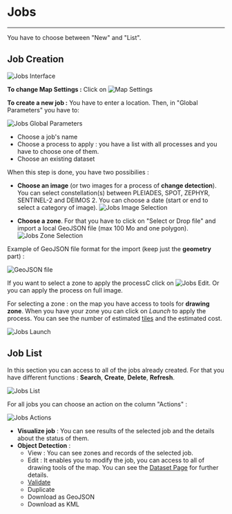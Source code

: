# Jobs

-----------------

You have to choose between "New" and "List".

## Job Creation

![Jobs Interface](/images/web_ui/jobs_new_interface.png)

**To change Map Settings :** Click on ![Map Settings](/images/web_ui/jobs_mapsettings.png)

**To create a new job :** You have to enter a location.
Then, in "Global Parameters" you have to:

![Jobs Global Parameters](/images/web_ui/jobs_new_global_parameters.png)

- Choose a job's name
- Choose a process to apply : you have a list with all processes and you have to choose one of them.
- Choose an existing dataset

When this step is done, you have two possibilies :

- **Choose an image** (or two images for a process of **change detection**). You can select constellation(s) between PLEIADES, SPOT, ZEPHYR, SENTINEL-2 and DEIMOS 2. You can choose a date (start or end to select a category of image). ![Jobs Image Selection](/images/web_ui/jobs_new_image_selection.png)

- **Choose a zone**. For that you have to click on "Select or Drop file" and import a local GeoJSON file (max 100 Mo and one polygon). ![Jobs Zone Selection](/images/web_ui/jobs_new_zoneimport.png)

Example of GeoJSON file format for the import (keep just the **geometry** part) :

![GeoJSON file](/images/web_ui/jobs_new_GeoJSONfile.png)

If you want to select a zone to apply the processC click on ![Jobs Edit](/images/web_ui/jobs_new_edit.png). Or you can apply the process on full image.

For selecting a zone : on the map you have access to tools for **drawing zone**.
When you have your zone you can click on *Launch* to apply the process. You can see the number of estimated [tiles](interface.md) and the estimated cost.

![Jobs Launch](/images/web_ui/jobs_launch.png)

## Job List

In this section you can access to all of the jobs already created. For that you have different functions : **Search**, **Create**, **Delete**, **Refresh**.

![Jobs List](/images/web_ui/jobs_list.png)

For all jobs you can choose an action on the column "Actions" :

![Jobs Actions](/images/web_ui/jobs_actions.png)

- **Visualize job** : You can see results of the selected job and the details about the status of them.
- **Object Detection** :
    - View : You can see zones and records of the selected job.
    - Edit : It enables you to modify the job, you can access to all of drawing tools of the map. You can see the [Dataset Page](dataset.md "Dataset Page") for further details.
    - [Validate](usecase.md "Use Case")
    - Duplicate
    - Download as GeoJSON
    - Download as KML